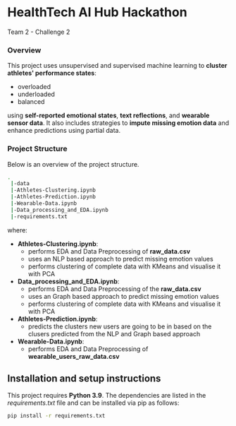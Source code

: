 # HealthTech AI Hub Hackathon

Team 2 - Challenge 2

### Overview
This project uses unsupervised and supervised machine learning to **cluster athletes' performance states**: 
- overloaded
- underloaded
- balanced

using **self-reported emotional states**, **text reflections**, and **wearable sensor data**. It also includes strategies to **impute missing emotion data** and enhance predictions using partial data.

### Project Structure
Below is an overview of the project structure. 

```sh
.
 |-data
 |-Athletes-Clustering.ipynb
 |-Athletes-Prediction.ipynb
 |-Wearable-Data.ipynb
 |-Data_processing_and_EDA.ipynb
 |-requirements.txt
```

where: 
- **Athletes-Clustering.ipynb**: 
    - performs EDA and Data Preprocessing of __raw_data.csv__ 
    - uses an NLP based approach to predict missing emotion values
    - performs clustering of complete data with KMeans and visualise it with PCA
- **Data_processing_and_EDA.ipynb**: 
    - performs EDA and Data Preprocessing of the __raw_data.csv__  
    - uses an Graph based approach to predict missing emotion values
    - performs clustering of complete data with KMeans and visualise it with PCA
- **Athletes-Prediction.ipynb**: 
    - predicts the clusters new users are going to be in based on the clusers predicted from the NLP and Graph based approach
- **Wearable-Data.ipynb**: 
    - performs EDA and Data Preprocessing of __wearable_users_raw_data.csv__ 

## Installation and setup instructions
This project requires **Python 3.9**. The dependencies are listed in the _requirements.txt_ file and can be installed via pip as follows:

```sh
pip install -r requirements.txt
```